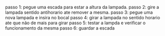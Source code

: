 passo 1: pegue uma escada para estar a altura da lampada.
passo 2: gire a lampada sentido antihorario ate remover a mesma.
passo 3: pegue uma nova lampada e insira no bocal
passo 4: girar a lampada no sentido horario ate que não de mais para girar
passo 5: testar a lampda e verificar o funcionamento da mesma
passo 6: guardar a escada